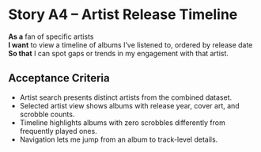 # Story A4 – Artist Release Timeline

**As a** fan of specific artists  
**I want** to view a timeline of albums I’ve listened to, ordered by release date  
**So that** I can spot gaps or trends in my engagement with that artist.

## Acceptance Criteria
- Artist search presents distinct artists from the combined dataset.
- Selected artist view shows albums with release year, cover art, and scrobble counts.
- Timeline highlights albums with zero scrobbles differently from frequently played ones.
- Navigation lets me jump from an album to track-level details.
